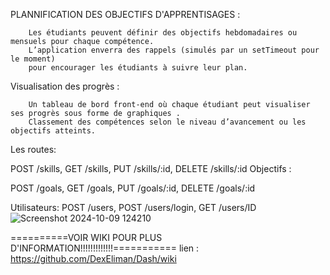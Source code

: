           
  PLANNIFICATION DES OBJECTIFS D'APPRENTISAGES :

        Les étudiants peuvent définir des objectifs hebdomadaires ou mensuels pour chaque compétence.
        L’application enverra des rappels (simulés par un setTimeout pour le moment) 
        pour encourager les étudiants à suivre leur plan.

  Visualisation des progrès :

        Un tableau de bord front-end où chaque étudiant peut visualiser ses progrès sous forme de graphiques .
        Classement des compétences selon le niveau d’avancement ou les objectifs atteints.

        

Les routes:

POST /skills, GET /skills, PUT /skills/:id, DELETE /skills/:id
Objectifs :

POST /goals, GET /goals, PUT /goals/:id, DELETE /goals/:id

Utilisateurs:
POST /users, POST /users/login, GET /users/ID
![Screenshot 2024-10-09 124210](https://github.com/user-attachments/assets/8552efcb-01df-46b5-8d20-19056f1baf40)


  ==========VOIR WIKI POUR PLUS D'INFORMATION!!!!!!!!!!!!!===========
  lien : https://github.com/DexEliman/Dash/wiki
